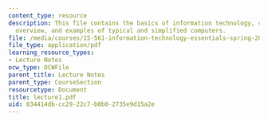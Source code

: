 ```yaml
---
content_type: resource
description: This file contains the basics of information technology, course objectives,
  overview, and examples of typical and simplified computers.
file: /media/courses/15-561-information-technology-essentials-spring-2005/834414dbcc2922c7b0b02735e9d15a2e_lecture1.pdf
file_type: application/pdf
learning_resource_types:
- Lecture Notes
ocw_type: OCWFile
parent_title: Lecture Notes
parent_type: CourseSection
resourcetype: Document
title: lecture1.pdf
uid: 834414db-cc29-22c7-b0b0-2735e9d15a2e
---
```

